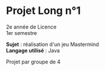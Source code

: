 # Projet Long n°1
2e année de Licence  
1er semestre  

**Sujet** : réalisation d'un jeu Mastermind  
**Langage utilisé** : Java  

Projet par groupe de 4